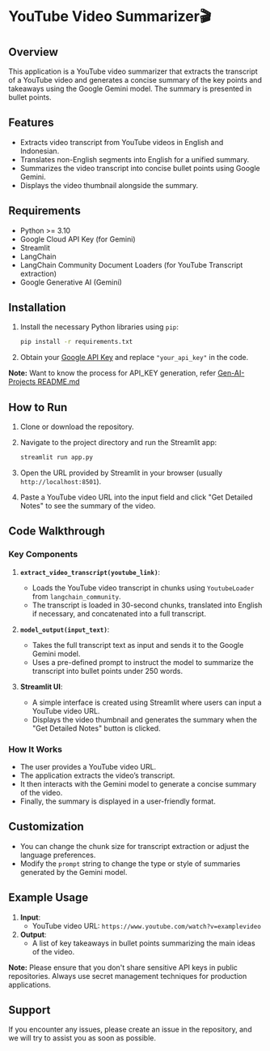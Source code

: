 # YouTube Video Summarizer🎬

## Overview
This application is a YouTube video summarizer that extracts the transcript of a YouTube video and generates a concise summary of the key points and takeaways using the Google Gemini model. The summary is presented in bullet points.

## Features
- Extracts video transcript from YouTube videos in English and Indonesian.
- Translates non-English segments into English for a unified summary.
- Summarizes the video transcript into concise bullet points using Google Gemini.
- Displays the video thumbnail alongside the summary.

## Requirements
- Python >= 3.10
- Google Cloud API Key (for Gemini)
- Streamlit
- LangChain
- LangChain Community Document Loaders (for YouTube Transcript extraction)
- Google Generative AI (Gemini)

## Installation
1. Install the necessary Python libraries using `pip`:

    ```bash
    pip install -r requirements.txt
    ```
3. Obtain your [Google API Key](https://aistudio.google.com/welcome) and replace `"your_api_key"` in the code.

**Note:** Want to know the process for API_KEY generation, refer [Gen-AI-Projects README.md](../../README.md#api-key-generation-guide)
## How to Run
1. Clone or download the repository.
2. Navigate to the project directory and run the Streamlit app:
   
    ```bash
    streamlit run app.py
    ```
4. Open the URL provided by Streamlit in your browser (usually `http://localhost:8501`).
5. Paste a YouTube video URL into the input field and click "Get Detailed Notes" to see the summary of the video.

## Code Walkthrough

### Key Components

1. **`extract_video_transcript(youtube_link)`**:
   - Loads the YouTube video transcript in chunks using `YoutubeLoader` from `langchain_community`.
   - The transcript is loaded in 30-second chunks, translated into English if necessary, and concatenated into a full transcript.

2. **`model_output(input_text)`**:
   - Takes the full transcript text as input and sends it to the Google Gemini model.
   - Uses a pre-defined prompt to instruct the model to summarize the transcript into bullet points under 250 words.

3. **Streamlit UI**:
   - A simple interface is created using Streamlit where users can input a YouTube video URL.
   - Displays the video thumbnail and generates the summary when the "Get Detailed Notes" button is clicked.

### How It Works
- The user provides a YouTube video URL.
- The application extracts the video’s transcript.
- It then interacts with the Gemini model to generate a concise summary of the video.
- Finally, the summary is displayed in a user-friendly format.

## Customization
- You can change the chunk size for transcript extraction or adjust the language preferences.
- Modify the `prompt` string to change the type or style of summaries generated by the Gemini model.
  
## Example Usage
1. **Input**:  
   - YouTube video URL: `https://www.youtube.com/watch?v=examplevideo`
2. **Output**:
   - A list of key takeaways in bullet points summarizing the main ideas of the video.

**Note:** Please ensure that you don't share sensitive API keys in public repositories. Always use secret management techniques for production applications.

## Support
If you encounter any issues, please create an issue in the repository, and we will try to assist you as soon as possible.
